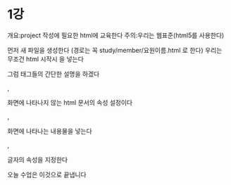<h1>1강</h1>

개요:project 작성에 필요한 html에 교육한다
주의:우리는 웹표준(html5를 사용한다)

먼저 새 파일을 생성한다
(경로는 꼭 study/member/요원이름.html 로 한다)
우리는 무조건 html 시작시 <!doctype html>을 넣는다

그럼 태그들의 간단한 설명을 하겠다

<head>, </head>

화면에 나타나지 않는 html 문서의 속성 설정이다

<body>, </body>

화면에 나타나는 내용물을 넣는다

<p>, <p/>
글자의 속성을 지정한다

오늘 수업은 이것으로 끝냅니다
